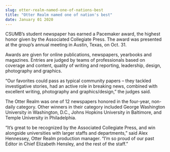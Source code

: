 ```yaml
---
slug: otter-realm-named-one-of-nations-best
title: "Otter Realm named one of nation's best"
date: January 01 2020
---
```


<p>CSUMB’s student newspaper has earned a Pacemaker award, the highest honor given by the Associated Collegiate Press. The award was presented at the group’s annual meeting in Austin, Texas, on Oct. 31.</p><p>Awards are given for online publications, newspapers, yearbooks and magazines. Entries are judged by teams of professionals based on coverage and content, quality of writing and reporting, leadership, design, photography and graphics.
</p><p>“Our favorites could pass as typical community papers – they tackled investigative stories, had an active role in breaking news, combined with excellent writing, photography and graphics/design,” the judges said.

The Otter Realm was one of 12 newspapers honored in the four&#45;year, non&#45;daily category. Other winners in their category included George Washington University in Washington, D.C., Johns Hopkins University in Baltimore, and Temple University in Philadelphia.

“It’s great to be recognized by the Associated Collegiate Press, and win alongside universities with larger staffs and departments,” said Alex Hennessey, Otter Realm production manager. “I’m so proud of our past Editor in Chief Elizabeth Hensley, and the rest of the staff.”
</p>
